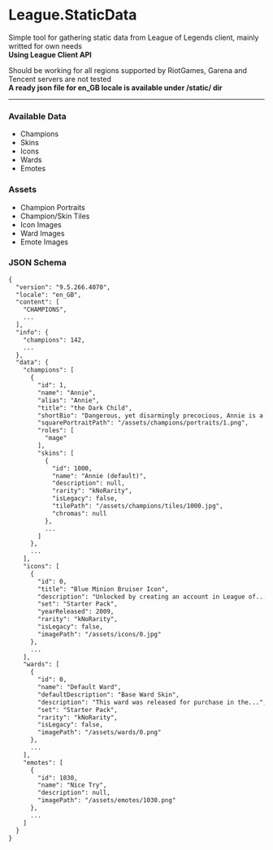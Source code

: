 # League.StaticData
Simple tool for gathering static data from League of Legends client, mainly writted for own needs\
**Using League Client API**

Should be working for all regions supported by RiotGames, Garena and Tencent servers are not tested\
**A ready json file for en_GB locale is available under /static/ dir**

---

### Available Data
* Champions
* Skins
* Icons
* Wards
* Emotes

### Assets
* Champion Portraits
* Champion/Skin Tiles
* Icon Images
* Ward Images 
* Emote Images

### JSON Schema

```txt
{
  "version": "9.5.266.4070",
  "locale": "en_GB",
  "content": [
    "CHAMPIONS",
    ...
  ],
  "info": {
    "champions": 142,
    ...
  },
  "data": {
    "champions": [
      {
        "id": 1,
        "name": "Annie",
        "alias": "Annie",
        "title": "the Dark Child",
        "shortBio": "Dangerous, yet disarmingly precocious, Annie is a child mage with...",
        "squarePortraitPath": "/assets/champions/portraits/1.png",
        "roles": [
          "mage"
        ],
        "skins": [
          {
            "id": 1000,
            "name": "Annie (default)",
            "description": null,
            "rarity": "kNoRarity",
            "isLegacy": false,
            "tilePath": "/assets/champions/tiles/1000.jpg",
            "chromas": null
          },
          ...
        ]
      },
      ...
    ],
    "icons": [
      {
        "id": 0,
        "title": "Blue Minion Bruiser Icon",
        "description": "Unlocked by creating an account in League of...",
        "set": "Starter Pack",
        "yearReleased": 2009,
        "rarity": "kNoRarity",
        "isLegacy": false,
        "imagePath": "/assets/icons/0.jpg"
      },
      ...
    ],
    "wards": [
      {
        "id": 0,
        "name": "Default Ward",
        "defaultDescription": "Base Ward Skin",
        "description": "This ward was released for purchase in the...",
        "set": "Starter Pack",
        "rarity": "kNoRarity",
        "isLegacy": false,
        "imagePath": "/assets/wards/0.png"
      },
      ...
    ],
    "emotes": [
      {
        "id": 1030,
        "name": "Nice Try",
        "description": null,
        "imagePath": "/assets/emotes/1030.png"
      },
      ...
    ]
  }
}
```
